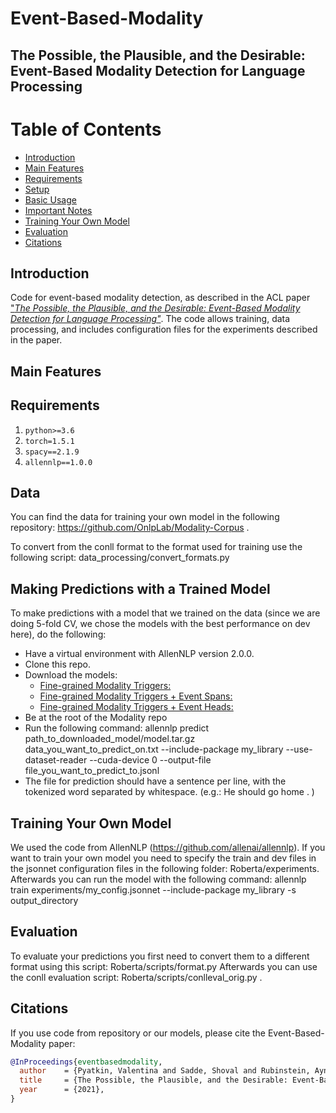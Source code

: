 # Event-Based-Modality
## The Possible, the Plausible, and the Desirable: Event-Based Modality Detection for Language Processing

Table of Contents
=================
* [Introduction](#introduction)
* [Main Features](#main-features)
* [Requirements](#requirements)
* [Setup](#setup)
* [Basic Usage](#basic-usage)
* [Important Notes](#important-notes)
* [Training Your Own Model](#training-your-own-model)
* [Evaluation](#evaluation)
* [Citations](#citations)

## Introduction
Code for event-based modality detection, as described in the ACL paper ["*The Possible, the Plausible, and the Desirable: Event-Based Modality Detection for Language Processing"*](to-be-updated). The code allows training, data processing, and includes configuration files for the experiments described in the paper. 

## Main Features


## Requirements
1. `python>=3.6`
1. `torch=1.5.1`
1. `spacy==2.1.9`
1. `allennlp==1.0.0`

## Data
You can find the data for training your own model in the following repository:
https://github.com/OnlpLab/Modality-Corpus .

To convert from the conll format to the format used for training use the following script:
data_processing/convert_formats.py

## Making Predictions with a Trained Model
To make predictions with a model that we trained on the data (since we are doing 5-fold CV, we chose the models with the best performance on dev here), do the following:
- Have a virtual environment with AllenNLP version 2.0.0.
- Clone this repo.
- Download the models: 
  - [Fine-grained Modality Triggers:](https://nlp.biu.ac.il/~pyatkiv/modalitymodel/fine_grained_trigger_tagging.tar.gz)
  - [Fine-grained Modality Triggers + Event Spans:](https://nlp.biu.ac.il/~pyatkiv/modalitymodel/fine_grained_trigger_event_span_tagging.tar.gz)
  - [Fine-grained Modality Triggers + Event Heads:](https://nlp.biu.ac.il/~pyatkiv/modalitymodel/fine_grained_trigger_event_head_tagging.tar.gz)
- Be at the root of the Modality repo
- Run the following command: allennlp predict path_to_downloaded_model/model.tar.gz data_you_want_to_predict_on.txt --include-package my_library --use-dataset-reader --cuda-device 0 --output-file file_you_want_to_predict_to.jsonl
- The file for prediction should have a sentence per line, with the tokenized word separated by whitespace. (e.g.: He should go home . )

## Training Your Own Model
We used the code from AllenNLP (https://github.com/allenai/allennlp).
If you want to train your own model you need to specify the train and dev files in the jsonnet configuration files
in the following folder: Roberta/experiments.
Afterwards you can run the model with the following command: 
allennlp train experiments/my_config.jsonnet --include-package my_library -s output_directory

## Evaluation
To evaluate your predictions you first need to convert them to a different format using this script:
Roberta/scripts/format.py
Afterwards you can use the conll evaluation script: Roberta/scripts/conlleval_orig.py .

## Citations
If you use code from repository or our models, please cite the Event-Based-Modality paper:
```bibtex
@InProceedings{eventbasedmodality,
  author    = {Pyatkin, Valentina and Sadde, Shoval and Rubinstein, Aynat and Portner, Paul and Tsarfaty, Reut},
  title     = {The Possible, the Plausible, and the Desirable: Event-Based Modality Detection for Language Processing},
  year      = {2021},
}
```

